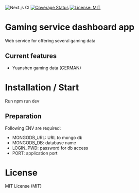 ![Next.js CI](https://github.com/truongvinht/gaming-service/workflows/Next.js%20CI/badge.svg)
[![Coverage Status](https://coveralls.io/repos/github/truongvinht/gaming-service/badge.svg?branch=main)](https://coveralls.io/github/truongvinht/gaming-service?branch=main)
[![License: MIT](https://img.shields.io/badge/License-MIT-yellow.svg)](https://opensource.org/licenses/MIT)

# Gaming service dashboard app 
Web service for offering several gaming data


##  Current features
- Yuanshen gaming data (GERMAN)

# Installation / Start
Run npm run dev

## Preparation
Following ENV are required:
- MONGODB_URL: URL to mongo db
- MONGODB_DB: database name
- LOGIN_PWD: password for db access
- PORT: application port

# License
MIT License (MIT)